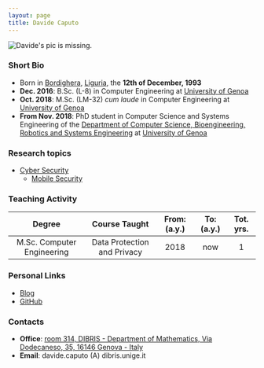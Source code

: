 ```yaml
--- 
layout: page
title: Davide Caputo
---
```


![Davide's pic is missing.](/pics/caputo.jpg)


### Short Bio

- Born in [Bordighera](https://it.wikipedia.org/wiki/Bordighera), [Liguria](https://en.wikipedia.org/wiki/Liguria), the **12th of December, 1993**
- **Dec. 2016**: B.Sc. (L-8) in Computer Engineering at [University of Genoa](https://en.wikipedia.org/wiki/University_of_Genoa)
- **Oct. 2018**: M.Sc. (LM-32) *cum laude* in Computer Engineering at [University of Genoa](https://en.wikipedia.org/wiki/University_of_Genoa)
- **From Nov. 2018**: PhD student in Computer Science and Systems Engineering of the [Department of Computer Science, Bioengineering, Robotics and Systems Engineering](http://www.dibris.unige.it/) at [University of Genoa](https://en.wikipedia.org/wiki/University_of_Genoa)

### Research topics

- [Cyber Security](https://en.wikipedia.org/wiki/Computer_security)
  * [Mobile Security](https://en.wikipedia.org/wiki/Mobile_security)

### Teaching Activity

|                Degree               |      Course Taught    | From: (a.y.) | To: (a.y.) | Tot. yrs. |
|:-----------------------------------:|:--------------------------------------------:|:----:|:---:|:-:|
|        M.Sc. Computer Engineering   | Data Protection and Privacy                      | 2018 | now | 1 |


### Personal Links

- [Blog](https://www.davidecaputo.com/) 
- [GitHub](https://github.com/Dado1513) 

### Contacts

- **Office**: [room 314, DIBRIS - Department of Mathematics, Via Dodecaneso, 35, 16146 Genova - Italy](https://goo.gl/maps/kTyTs2YKMkL2)
- **Email**: davide.caputo (A) dibris.unige.it